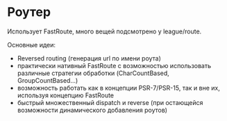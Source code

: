 # Роутер

Использует FastRoute, много вещей подсмотрено у league/route.

Основные идеи:
- Reversed routing (генерация url по имени роута)
- практически нативный FastRoute с возможностью использовать различные стратегии обработки (CharCountBased, GroupCountBased...)
- возможность работать как в концепции PSR-7/PSR-15, так и вне их, используя концепцию FastRoute 
- быстрый множественный dispatch и reverse (при остающейся возможности динамического добавления роутов)